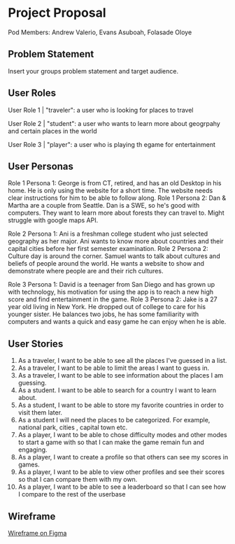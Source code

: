 # Project Proposal

Pod Members: Andrew Valerio, Evans Asuboah, Folasade Oloye

## Problem Statement

Insert your groups problem statement and target audience.

## User Roles

User Role 1 | "traveler": a user who is looking for places to travel

User Role 2 | "student": a user who wants to learn more about geogrpahy and certain places in the world

User Role 3 | "player": a user who is playing th egame for entertainment

## User Personas

Role 1 Persona 1: George is from CT, retired, and has an old Desktop in his home. He is only using the website for a short time. The website needs clear instructions for him to be able to follow along.
Role 1 Persona 2: Dan & Martha are a couple from Seattle. Dan is a SWE, so he's good with computers. They want to learn more about forests they can travel to. Might struggle with google maps API.

Role 2 Persona 1: Ani is a freshman college student who just selected geography as her major. Ani wants to know more about countries and their capital cities before her first semester examination.
Role 2 Persona 2: Culture day is around the corner. Samuel wants to talk about cultures and beliefs of people around the world. He wants a website to show and demonstrate where people are and their rich cultures.

Role 3 Persona 1: David is a teenager from San Diego and has grown up with technology, his motivation for using the app is to reach a new high score and find entertainment in the game.
Role 3 Persona 2: Jake is a 27 year old living in New York. He dropped out of college to care for his younger sister. He balances two jobs, he has some familiarity with computers and wants a quick and easy game he can enjoy when he is able.

## User Stories

1. As a traveler, I want to be able to see all the places I've guessed in a list.
2. As a traveler, I want to be able to limit the areas I want to guess in.
3. As a traveler, I want to be able to see information about the places I am guessing.
4. As a student. I want to be able to search for a country I want to learn about.
5. As a student, I want to be able to store my favorite countries in order to visit them later.
6. As a student I will need the places to be categorized. For example, national park, cities , capital town etc.
7. As a player, I want to be able to chose difficulty modes and other modes to start a game with so that I can make the game remain fun and engaging.
8. As a player, I want to create a profile so that others can see my scores in games. 
9. As a player, I want to be able to view other profiles and see their scores so that I can compare them with my own.
10. As a player, I want to be able to see a leaderboard so that I can see how I compare to the rest of the userbase



## Wireframe 

[Wireframe on Figma](https://www.figma.com/proto/XsJcRBAIbN0YkjsIXjSQll/Capstone-Project---TerraLearn?node-id=10%3A14&scaling=scale-down&page-id=0%3A1&starting-point-node-id=0%3A3 
)
